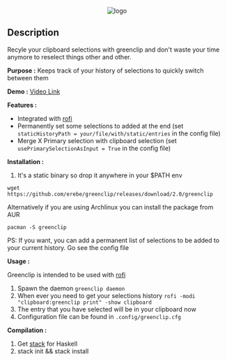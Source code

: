 <p align="center">
  <img src="https://github.com/erebe/greenclip/raw/master/logo.png" alt="logo"/>
</p>

## Description

Recyle your clipboard selections with greenclip and don't waste your time anymore
to reselect things other and other.

**Purpose :**
Keeps track of your history of selections to quickly switch between them

**Demo :**  <a href="https://www.youtube.com/watch?v=Utk-9Gy8H3w">Video Link</a>

**Features :**
  + Integrated with [rofi](https://github.com/DaveDavenport/rofi)
  + Permanently set some selections to added at the end (set `staticHistoryPath = your/file/with/static/entries` in the config file)
  + Merge X Primary selection with clipboard selection (set `usePrimarySelectionAsInput = True` in the config file)

**Installation :**

1. It's a static binary so drop it anywhere in your $PATH env

```wget https://github.com/erebe/greenclip/releases/download/2.0/greenclip```

Alternatively if you are using Archlinux you can install the package from AUR

``pacman -S greenclip``

PS: If you want, you can add a permanent list of selections to be added to your current history. Go see the config file


**Usage :**

Greenclip is intended to be used with [rofi](https://github.com/DaveDavenport/rofi)

1. Spawn the daemon ``` greenclip daemon ```
2. When ever you need to get your selections history ``` rofi -modi "clipboard:greenclip print" -show clipboard ```
3. The entry that you have selected will be in your clipboard now
4. Configuration file can be found in ```.config/greenclip.cfg```

**Compilation :**

1. Get [stack](https://docs.haskellstack.org/en/stable/README/) for Haskell
2. stack init && stack install

